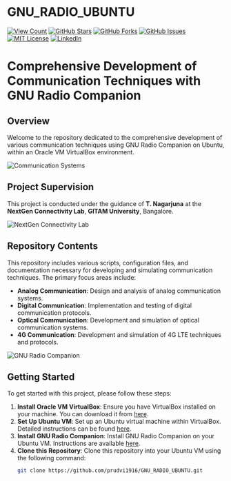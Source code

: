 # GNU_RADIO_UBUNTU
[![View Count](https://views.whatilearened.today/views/github/prudvi1916/GNU_RADIO_UBUNTU.svg)](https://github.com/prudvi1916/GNU_RADIO_UBUNTU)
[![GitHub Stars](https://img.shields.io/github/stars/prudvi1916/GNU_RADIO_UBUNTU.svg)](https://github.com/prudvi1916/GNU_RADIO_UBUNTU/stargazers)
[![GitHub Forks](https://img.shields.io/github/forks/prudvi1916/GNU_RADIO_UBUNTU.svg)](https://github.com/prudvi1916/GNU_RADIO_UBUNTU/network/members)
[![GitHub Issues](https://img.shields.io/github/issues/prudvi1916/GNU_RADIO_UBUNTU.svg)](https://github.com/prudvi1916/GNU_RADIO_UBUNTU/issues)
[![MIT License](https://img.shields.io/badge/License-MIT-green.svg)](LICENSE)
[![LinkedIn](https://img.shields.io/badge/LinkedIn-Connect-blue.svg)](https://www.linkedin.com/in/prudvi-reddy-poli-3b2430237/)

# Comprehensive Development of Communication Techniques with GNU Radio Companion

## Overview

Welcome to the repository dedicated to the comprehensive development of various communication techniques using GNU Radio Companion on Ubuntu, within an Oracle VM VirtualBox environment.

![Communication Systems](images/communication_systems.png) <!-- Replace with an image related to communication systems -->

## Project Supervision

This project is conducted under the guidance of **T. Nagarjuna** at the **NextGen Connectivity Lab**, **GITAM University**, Bangalore.

![NextGen Connectivity Lab](images/lab_photo.jpg) <!-- Replace with a photo of the lab -->

## Repository Contents

This repository includes various scripts, configuration files, and documentation necessary for developing and simulating communication techniques. The primary focus areas include:

- **Analog Communication**: Design and analysis of analog communication systems.
- **Digital Communication**: Implementation and testing of digital communication protocols.
- **Optical Communication**: Development and simulation of optical communication systems.
- **4G Communication**: Development and simulation of 4G LTE techniques and protocols.

![GNU Radio Companion](images/gnuradio_companion.png) <!-- Replace with a screenshot of GNU Radio Companion -->

## Getting Started

To get started with this project, please follow these steps:

1. **Install Oracle VM VirtualBox**: Ensure you have VirtualBox installed on your machine. You can download it from [here](https://www.virtualbox.org/).
2. **Set Up Ubuntu VM**: Set up an Ubuntu virtual machine within VirtualBox. Detailed instructions can be found [here](https://ubuntu.com/tutorials/tutorial-create-a-usb-stick-on-windows#1-overview).
3. **Install GNU Radio Companion**: Install GNU Radio Companion on your Ubuntu VM. Instructions are available [here](https://wiki.gnuradio.org/index.php/InstallingGR).
4. **Clone this Repository**: Clone this repository into your Ubuntu VM using the following command:
   ```bash
   git clone https://github.com/prudvi1916/GNU_RADIO_UBUNTU.git

